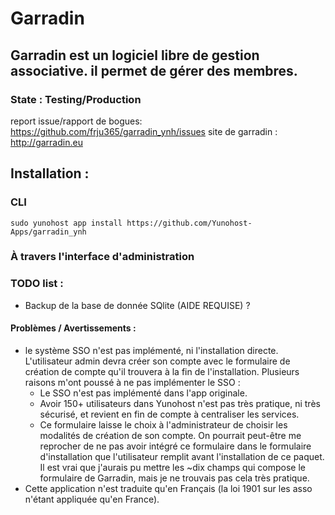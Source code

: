 # Garradin
## Garradin est un logiciel libre de gestion associative. il permet de gérer des membres.

### State : Testing/Production ###
report issue/rapport de bogues: https://github.com/frju365/garradin_ynh/issues
site de garradin : http://garradin.eu

## Installation : 
### CLI
`sudo yunohost app install https://github.com/Yunohost-Apps/garradin_ynh`

### À travers l'interface d'administration

### TODO list : 
- Backup de la base de donnée SQlite (AIDE REQUISE) ?

#### Problèmes / Avertissements : 
- le système SSO n'est pas implémenté, ni l'installation directe. L'utilisateur admin devra créer son compte avec le formulaire de création de compte qu'il trouvera à la fin de l'installation. Plusieurs raisons m'ont poussé à ne pas implémenter le SSO : 
  - Le SSO n'est pas implémenté dans l'app originale.
  - Avoir 150+ utilisateurs dans Yunohost n'est pas très pratique, ni très sécurisé, et revient en fin de compte à centraliser les services.
  - Ce formulaire laisse le choix à l'administrateur de choisir les modalités de création de son compte. On pourrait peut-être me reprocher de ne pas avoir intégré ce formulaire dans le formulaire d'installation que l'utilisateur remplit avant l'installation de ce paquet. Il est vrai que j'aurais pu mettre les ~dix champs qui compose le formulaire de Garradin, mais je ne trouvais pas cela très pratique.
- Cette application n'est traduite qu'en Français (la loi 1901 sur les asso n'étant appliquée qu'en France).
